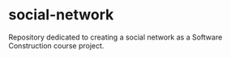 # social-network
Repository dedicated to creating a social network as a Software Construction course project.
